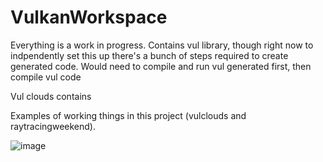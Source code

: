 # VulkanWorkspace

Everything is a work in progress.  Contains vul library, though right now to indpendently set this up there's a bunch of steps required to create generated code. Would need to compile  and run vul generated first, then compile vul code

Vul clouds contains 

Examples of working things in this project (vulclouds and raytracingweekend). 

![image](https://user-images.githubusercontent.com/8828023/181676896-176c571c-744b-4f37-a93b-dc14ff72ea0b.png)
